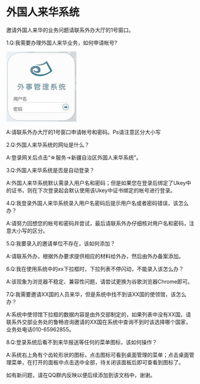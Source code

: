 # 外国人来华系统

邀请外国人来华的业务问题请联系外办大厅的1号窗口。

1.Q:我需要办理外国人来华业务，如何申请帐号?

![](/assets/laihua.jpg)

A:请联系外办大厅的1号窗口申请帐号和密码。Ps请注意区分大小写

2.Q:外国人来华系统的网址是什么？

A:登录网关后点击“☆服务-&gt;新疆自治区外国人来华系统”。

3.Q:外国人来华系统是否是自动登录？

A:外国人来华系统默认需录入用户名和密码；但是如果您在登录后绑定了Ukey中的证书，则在下次登录起会默认使用该Ukey中证书绑定的帐号进行登录。

4.Q:我登录外国人来华系统录入用户名密码后提示用户名或者密码错误，该怎么办？

A:请努力回想您的帐号和密码并尝试，最后请联系外办仔细核对用户名和密码，注意大小写的区分。

5.Q:我要录入的邀请单位不存在，该如何添加？

A:请联系外办，根据外办要求提供相应的材料给外办，然后由外办备案添加。

6.Q:我在使用系统中的xx下拉框时，下拉列表不停闪动，不能录入该怎么办？

A:该现象为浏览器不稳定、兼容性问题，请尝试更换为谷歌浏览器Chrome即可。

7.Q:我需要邀请XX国的人员来华，但是系统中找不到该XX国的使领馆，该怎么办？

A:系统中使领馆下拉框的数据内容是由外交部制定的，如果列表中没有XX国，请联系外交部业务处的鲁畅咨询邀请的XX国在系统中查询不到时该选择哪个国家，业务处电话010-65962855。

8.Q:登录系统后看不到来华报送等任何的菜单图标，该如何操作？

A:系统右上角有个齿轮形状的图标，点击图标可看到桌面管理的菜单；点击桌面管理菜单，在打开的面板中点击选中全部，待关闭该面板后即可查看到图标了。

如有新问题，请在QQ群内反映以便后续添加到该文档中，谢谢。

